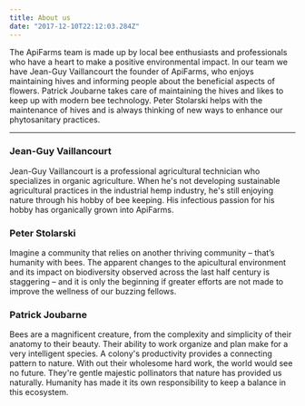 ```yaml
---
title: About us
date: "2017-12-10T22:12:03.284Z"
---
```



The ApiFarms team is made up by local bee enthusiasts and professionals who have a heart to make a positive environmental impact.
In our team we have Jean-Guy Vaillancourt the founder of ApiFarms, who enjoys maintaining hives and informing people about the beneficial aspects of flowers. Patrick Joubarne takes care of maintaining the hives and likes to keep up with modern bee technology. Peter Stolarski helps with the maintenance of hives and is always thinking of new ways to enhance our phytosanitary practices.   



<hr>



### Jean-Guy Vaillancourt

Jean-Guy Vaillancourt is a professional agricultural technician who specializes in organic agriculture. When he's not developing sustainable agricultural practices in the industrial hemp industry, he's still enjoying nature through his hobby of bee keeping. His infectious passion for his hobby has organically grown into ApiFarms.



### Peter Stolarski
  
Imagine a community that relies on another thriving community – that’s humanity with bees. The apparent changes to the apicultural environment and its impact on biodiversity observed across the last half century is staggering – and it is only the beginning if greater efforts are not made to improve the wellness of our buzzing fellows.

### Patrick Joubarne

Bees are a magnificent creature, from the complexity and simplicity of their anatomy to their beauty. Their ability to work organize and plan make for a very intelligent species. A colony's productivity provides a connecting pattern to nature. With out their wholesome hard work, the world would see no future. They're gentle majestic pollinators that nature has provided us naturally. Humanity has made it its own responsibility to keep a balance in this ecosystem. 

